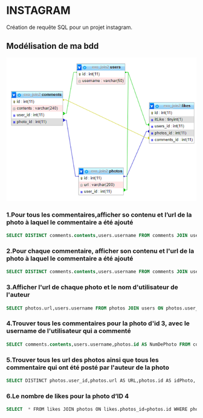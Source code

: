 # INSTAGRAM

Création de requête SQL pour un projet instagram.

## Modélisation de ma bdd

![img.png](img.png)

### 1.Pour tous les commentaires,afficher so contenu et l’url de la photo à laquel le commentaire a été    ajouté
```SQL
SELECT DISTINCT comments.contents,users.username FROM comments JOIN users ON users.id =comments.user_id
```

### 2.Pour chaque commentaire, afficher son contenu et l'url de la photo à laquel le commentaire a été ajouté
```SQL
SELECT DISTINCT comments.contents,users.username FROM comments JOIN users ON users.id =comments.user_id
```
### 3.Afficher l'url de chaque photo et le nom d'utilisateur de l'auteur
```SQL
SELECT photos.url,users.username FROM photos JOIN users ON photos.user_id =users.id
```
### 4.Trouver tous les commentaires pour la photo d'id 3, avec le username de l'utilisateur qui a commenté
```SQL
SELECT comments.contents,users.username,photos.id AS NumDePhoto FROM comments JOIN users ON users.id=comments.user_id JOIN photos ON photos.id=comments.photo_id WHERE photos.id=3
```
### 5.Trouver tous les url des photos ainsi que tous les commentaire qui ont été posté par l'auteur de la photo
```SQL
SELECT DISTINCT photos.user_id,photos.url AS URL,photos.id AS idPhoto, comments.id AS commentid,comments.user_id AS idUserComments, users.username, comments.contents FROM comments JOIN users ON comments.user_id = users.id JOIN photos ON photos.user_id = users.id WHERE photos.user_id = users.id
```
### 6.Le nombre de likes pour la photo d’ID 4
```SQL
SELECT  * FROM likes JOIN photos ON likes.photos_id=photos.id WHERE photos.id=4
```
